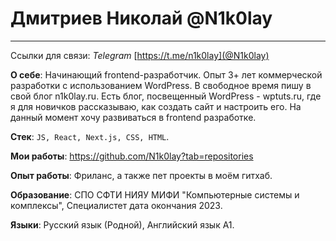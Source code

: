 # Дмитриев Николай @N1k0lay
---
Ссылки для связи: *Telegram* [https://t.me/n1k0lay](@N1k0lay)

**О себе**: 
Начинающий frontend-разработчик. Опыт 3+ лет коммерческой разработки с использованием WordPress. В свободное время пишу в свой блог n1k0lay.ru. Есть блог, посвещенный WordPress - wptuts.ru, где я для новичков рассказываю, как создать сайт и настроить его. На данный момент хочу развиваться в frontend разработке.

**Стек**: `JS, React, Next.js, CSS, HTML`.

**Мои работы**: https://github.com/N1k0lay?tab=repositories

**Опыт работы**: Фриланс, а также пет проекты в моём гитхаб.

**Образование**: СПО СФТИ НИЯУ МИФИ "Компьютерные системы и комплексы", Специалистет дата окончания 2023.

**Языки**: Русский язык (Родной), Английский язык A1.
